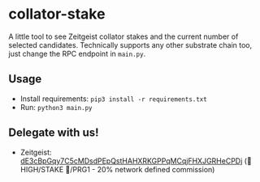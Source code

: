 # collator-stake

A little tool to see Zeitgeist collator stakes and the current number of selected candidates.
Technically supports any other substrate chain too, just change the RPC endpoint in `main.py`.

## Usage

- Install requirements: `pip3 install -r requirements.txt`
- Run: `python3 main.py`

## Delegate with us!

* Zeitgeist: [dE3cBpGqy7C5cMDsdPEpQstHAHXRKGPPqMCqjFHXJGRHeCPDj](https://zeitgeist.subscan.io/account/dE3cBpGqy7C5cMDsdPEpQstHAHXRKGPPqMCqjFHXJGRHeCPDj) (🍁 HIGH/STAKE 🥩/PRG1 - 20% network defined commission)
